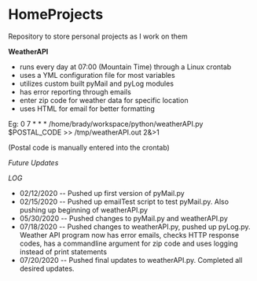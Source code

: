 # HomeProjects  
Repository to store personal projects as I work on them

**WeatherAPI**
- runs every day at 07:00 (Mountain Time) through a Linux crontab
- uses a YML configuration file for most variables
- utilizes custom built pyMail and pyLog modules
- has error reporting through emails
- enter zip code for weather data for specific location
- uses HTML for email for better formatting

Eg: 0 7 * * * /home/brady/workspace/python/weatherAPI.py $POSTAL_CODE >> /tmp/weatherAPI.out 2&>1

(Postal code is manually entered into the crontab)

*Future Updates*

_LOG_  
- 02/12/2020 -- Pushed up first version of pyMail.py  
- 02/15/2020 -- Pushed up emailTest script to test pyMail.py. Also pushing up beginning of weatherAPI.py  
- 05/30/2020 -- Pushed changes to pyMail.py and weatherAPI.py
- 07/18/2020 -- Pushed changes to weatherAPI.py, pushed up pyLog.py. Weather API program now has error emails, checks HTTP response codes, has a commandline argument for zip code and uses logging instead of print statements
- 07/20/2020 -- Pushed final updates to weatherAPI.py. Completed all desired updates.
